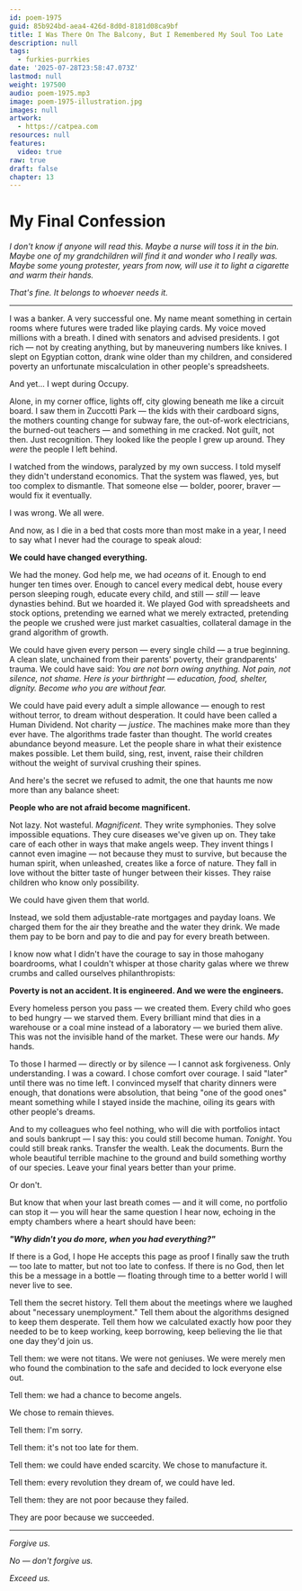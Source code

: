 ```yaml
---
id: poem-1975
guid: 85b924bd-aea4-426d-8d0d-8181d08ca9bf
title: I Was There On The Balcony, But I Remembered My Soul Too Late
description: null
tags:
  - furkies-purrkies
date: '2025-07-28T23:58:47.073Z'
lastmod: null
weight: 197500
audio: poem-1975.mp3
image: poem-1975-illustration.jpg
images: null
artwork:
  - https://catpea.com
resources: null
features:
  video: true
raw: true
draft: false
chapter: 13
---
```


# My Final Confession

*I don't know if anyone will read this. Maybe a nurse will toss it in the bin. Maybe one of my grandchildren will find it and wonder who I really was. Maybe some young protester, years from now, will use it to light a cigarette and warm their hands.*

*That's fine. It belongs to whoever needs it.*

---

I was a banker. A very successful one. My name meant something in certain rooms where futures were traded like playing cards. My voice moved millions with a breath. I dined with senators and advised presidents. I got rich — not by creating anything, but by maneuvering numbers like knives. I slept on Egyptian cotton, drank wine older than my children, and considered poverty an unfortunate miscalculation in other people's spreadsheets.

And yet... I wept during Occupy.

Alone, in my corner office, lights off, city glowing beneath me like a circuit board. I saw them in Zuccotti Park — the kids with their cardboard signs, the mothers counting change for subway fare, the out-of-work electricians, the burned-out teachers — and something in me cracked. Not guilt, not then. Just recognition. They looked like the people I grew up around. They *were* the people I left behind.

I watched from the windows, paralyzed by my own success. I told myself they didn't understand economics. That the system was flawed, yes, but too complex to dismantle. That someone else — bolder, poorer, braver — would fix it eventually.

I was wrong. We all were.

And now, as I die in a bed that costs more than most make in a year, I need to say what I never had the courage to speak aloud:

**We could have changed everything.**

We had the money. God help me, we had *oceans* of it. Enough to end hunger ten times over. Enough to cancel every medical debt, house every person sleeping rough, educate every child, and still — *still* — leave dynasties behind. But we hoarded it. We played God with spreadsheets and stock options, pretending we earned what we merely extracted, pretending the people we crushed were just market casualties, collateral damage in the grand algorithm of growth.

We could have given every person — every single child — a true beginning. A clean slate, unchained from their parents' poverty, their grandparents' trauma. We could have said: *You are not born owing anything. Not pain, not silence, not shame. Here is your birthright — education, food, shelter, dignity. Become who you are without fear.*

We could have paid every adult a simple allowance — enough to rest without terror, to dream without desperation. It could have been called a Human Dividend. Not charity — *justice*. The machines make more than they ever have. The algorithms trade faster than thought. The world creates abundance beyond measure. Let the people share in what their existence makes possible. Let them build, sing, rest, invent, raise their children without the weight of survival crushing their spines.

And here's the secret we refused to admit, the one that haunts me now more than any balance sheet:

**People who are not afraid become magnificent.**

Not lazy. Not wasteful. *Magnificent*. They write symphonies. They solve impossible equations. They cure diseases we've given up on. They take care of each other in ways that make angels weep. They invent things I cannot even imagine — not because they must to survive, but because the human spirit, when unleashed, creates like a force of nature. They fall in love without the bitter taste of hunger between their kisses. They raise children who know only possibility.

We could have given them that world.

Instead, we sold them adjustable-rate mortgages and payday loans. We charged them for the air they breathe and the water they drink. We made them pay to be born and pay to die and pay for every breath between.

I know now what I didn't have the courage to say in those mahogany boardrooms, what I couldn't whisper at those charity galas where we threw crumbs and called ourselves philanthropists:

**Poverty is not an accident. It is engineered. And we were the engineers.**

Every homeless person you pass — we created them. Every child who goes to bed hungry — we starved them. Every brilliant mind that dies in a warehouse or a coal mine instead of a laboratory — we buried them alive. This was not the invisible hand of the market. These were our hands. *My* hands.

To those I harmed — directly or by silence — I cannot ask forgiveness. Only understanding. I was a coward. I chose comfort over courage. I said "later" until there was no time left. I convinced myself that charity dinners were enough, that donations were absolution, that being "one of the good ones" meant something while I stayed inside the machine, oiling its gears with other people's dreams.

And to my colleagues who feel nothing, who will die with portfolios intact and souls bankrupt — I say this: you could still become human. *Tonight*. You could still break ranks. Transfer the wealth. Leak the documents. Burn the whole beautiful terrible machine to the ground and build something worthy of our species. Leave your final years better than your prime.

Or don't.

But know that when your last breath comes — and it will come, no portfolio can stop it — you will hear the same question I hear now, echoing in the empty chambers where a heart should have been:

***"Why didn't you do more, when you had everything?"***

If there is a God, I hope He accepts this page as proof I finally saw the truth — too late to matter, but not too late to confess. If there is no God, then let this be a message in a bottle — floating through time to a better world I will never live to see.

Tell them the secret history. Tell them about the meetings where we laughed about "necessary unemployment." Tell them about the algorithms designed to keep them desperate. Tell them how we calculated exactly how poor they needed to be to keep working, keep borrowing, keep believing the lie that one day they'd join us.

Tell them: we were not titans. We were not geniuses. We were merely men who found the combination to the safe and decided to lock everyone else out.

Tell them: we had a chance to become angels.

We chose to remain thieves.

Tell them: I'm sorry.

Tell them: it's not too late for them.

Tell them: we could have ended scarcity. We chose to manufacture it.

Tell them: every revolution they dream of, we could have led.

Tell them: they are not poor because they failed.

They are poor because we succeeded.

---

*Forgive us.*

*No — don't forgive us.*

*Exceed us.*

